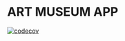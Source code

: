 # ART MUSEUM APP

[![codecov](https://codecov.io/gh/Stradivary/art-museum/graph/badge.svg?token=OTTQIKVBCL)](https://codecov.io/gh/Stradivary/art-museum)

